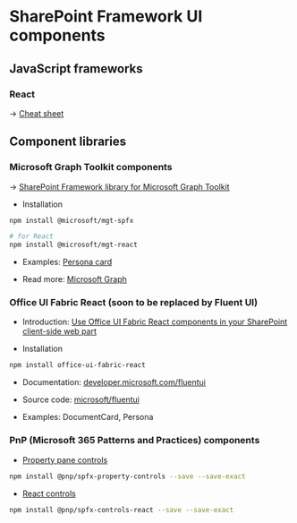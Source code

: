 # SharePoint Framework UI components

## JavaScript frameworks

### React

→ [Cheat sheet](./reactjs.md)

## Component libraries

### Microsoft Graph Toolkit components

→ [SharePoint Framework library for Microsoft Graph Toolkit](https://docs.microsoft.com/en-us/graph/toolkit/get-started/mgt-spfx)

* Installation

```bash
npm install @microsoft/mgt-spfx

# for React
npm install @microsoft/mgt-react
```

* Examples: [Persona card](https://docs.microsoft.com/en-us/graph/toolkit/components/person-card)

* Read more: [Microsoft Graph](./microsoft-graph.md)

### Office UI Fabric React (soon to be replaced by Fluent UI)

* Introduction: [Use Office UI Fabric React components in your SharePoint client-side web part](https://docs.microsoft.com/en-us/sharepoint/dev/spfx/web-parts/get-started/use-fabric-react-components)

* Installation

```bash
npm install office-ui-fabric-react
```

* Documentation: [developer.microsoft.com/fluentui](https://developer.microsoft.com/en-us/fluentui#/)

* Source code: [microsoft/fluentui](https://github.com/microsoft/fluentui)

* Examples: DocumentCard, Persona

### PnP (Microsoft 365 Patterns and Practices) components

* [Property pane controls](https://pnp.github.io/sp-dev-fx-property-controls)

```bash
npm install @pnp/spfx-property-controls --save --save-exact
```

* [React controls](https://pnp.github.io/sp-dev-fx-controls-react)

```bash
npm install @pnp/spfx-controls-react --save --save-exact
```

